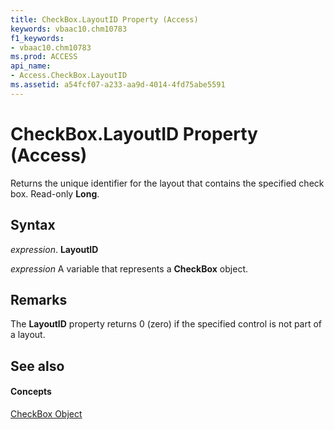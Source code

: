 ```yaml
---
title: CheckBox.LayoutID Property (Access)
keywords: vbaac10.chm10783
f1_keywords:
- vbaac10.chm10783
ms.prod: ACCESS
api_name:
- Access.CheckBox.LayoutID
ms.assetid: a54fcf07-a233-aa9d-4014-4fd75abe5591
---
```



# CheckBox.LayoutID Property (Access)

Returns the unique identifier for the layout that contains the specified check box. Read-only  **Long**.


## Syntax

 _expression_. **LayoutID**

 _expression_ A variable that represents a **CheckBox** object.


## Remarks

The  **LayoutID** property returns 0 (zero) if the specified control is not part of a layout.


## See also


#### Concepts


[CheckBox Object](checkbox-object-access.md)

